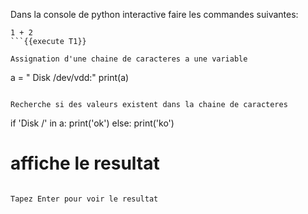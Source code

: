 
Dans la console de python interactive faire les commandes suivantes: 
```
1 + 2 
```{{execute T1}}

Assignation d'une chaine de caracteres a une variable
```
a = " Disk /dev/vdd:"
print(a)
```{{execute T1}}

Recherche si des valeurs existent dans la chaine de caracteres
```
if 'Disk /' in a: 
    print('ok')
else:
    print('ko')
# affiche le resultat
```{{ copy }}

Tapez Enter pour voir le resultat